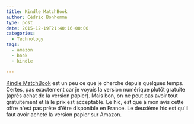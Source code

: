 ```yaml
---
title: Kindle MatchBook
author: Cédric Bonhomme
type: post
date: 2015-12-19T21:40:16+00:00
categories:
  - Technology
tags:
  - amazon
  - book
  - kindle

---
```

[Kindle MatchBook][1] est un peu ce que je cherche depuis quelques temps.
Certes, pas exactement car je voyais la version numérique plutôt gratuite
(après achat de la version papier). Mais bon, on ne peut pas avoir tout
gratuitement et là le prix est acceptable. Le hic, est que à mon avis cette
offre n'est pas prête d'être disponible en France. Le deuxième hic est qu'il
faut avoir acheté la version papier sur Amazon.

 [1]: https://www.amazon.com/gp/digital/ep-landing-page